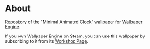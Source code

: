 # About
Repository of the "Minimal Animated Clock" wallpaper for [Wallpaper Engine](https://store.steampowered.com/app/431960/Wallpaper_Engine/).

If you own Wallpaper Engine on Steam, you can use this wallpaper by subscribing to it from its [Workshop Page](https://steamcommunity.com/sharedfiles/filedetails/?id=2004087015).